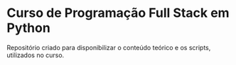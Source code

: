 # Curso de Programação Full Stack em Python

Repositório criado para disponibilizar o conteúdo teórico e os scripts, utilizados no curso.
